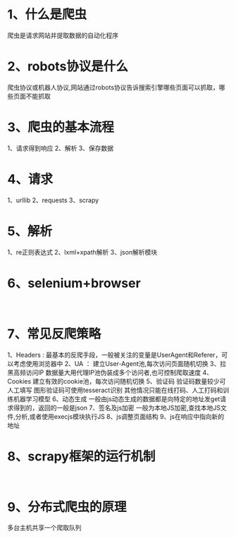 # 1、什么是爬虫
  爬虫是请求网站并提取数据的自动化程序
​
# 2、robots协议是什么
  爬虫协议或机器人协议,网站通过robots协议告诉搜索引擎哪些页面可以抓取，哪些页面不能抓取
​
# 3、爬虫的基本流程
  1、请求得到响应
  2、解析
  3、保存数据
​
# 4、请求
  1、urllib
  2、requests
  3、scrapy
​
# 5、解析
  1、re正则表达式
  2、lxml+xpath解析
  3、json解析模块
​
# 6、selenium+browser
​
# 7、常见反爬策略
  1、Headers : 最基本的反爬手段，一般被关注的变量是UserAgent和Referer，可以考虑使用浏览器中
  2、UA ： 建立User-Agent池,每次访问页面随机切换
  3、拉黑高频访问IP
     数据量大用代理IP池伪装成多个访问者,也可控制爬取速度
  4、Cookies
     建立有效的cookie池，每次访问随机切换
  5、验证码
    验证码数量较少可人工填写
    图形验证码可使用tesseract识别
    其他情况只能在线打码、人工打码和训练机器学习模型
  6、动态生成
    一般由js动态生成的数据都是向特定的地址发get请求得到的，返回的一般是json
  7、签名及js加密
    一般为本地JS加密,查找本地JS文件,分析,或者使用execjs模块执行JS
  8、js调整页面结构
  9、js在响应中指向新的地址
​
# 8、scrapy框架的运行机制
​
# 9、分布式爬虫的原理
  多台主机共享一个爬取队列

